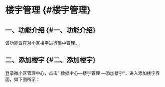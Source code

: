 # 楼宇管理 {#楼宇管理}

## 一、功能介绍 {#一、功能介绍}

该功能旨在对小区楼宇进行集中管理。

## 二、添加楼宇 {#二、添加楼宇}

登录微小区管理中心，点击” 数据中心—楼宇管理 —添加楼宇“，进入添加楼宇界面，如下图所示：

